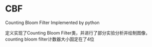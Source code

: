 # CBF
Counting Bloom Filter Implemented by python

定义实现了Counting Bloom Filter类，并进行了部分实验分析并绘制图像，counting bloom filter计数器大小固定在了4位
